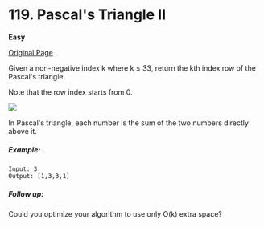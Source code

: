 # 119. Pascal's Triangle II

**Easy**

[Original Page](https://leetcode.com/problems/pascals-triangle-ii/)

Given a non-negative index k where k ≤ 33, return the kth index row of the Pascal's triangle.

Note that the row index starts from 0.

![](https://upload.wikimedia.org/wikipedia/commons/0/0d/PascalTriangleAnimated2.gif)

In Pascal's triangle, each number is the sum of the two numbers directly above it.

##### Example:
```
Input: 3
Output: [1,3,3,1]
```

##### Follow up:
Could you optimize your algorithm to use only O(k) extra space?
